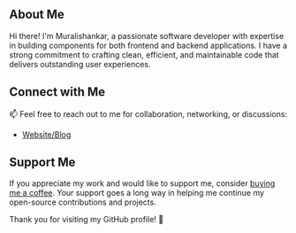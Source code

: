 

## About Me

Hi there! I'm Muralishankar, a passionate software developer with expertise in building components for both frontend and backend applications. I have a strong commitment to crafting clean, efficient, and maintainable code that delivers outstanding user experiences.

## Connect with Me

📫 Feel free to reach out to me for collaboration, networking, or discussions:

- [Website/Blog](https://www.yourwebsite.com)

## Support Me

If you appreciate my work and would like to support me, consider [buying me a coffee](https://www.buymeacoffee.com/shankarsundaram). Your support goes a long way in helping me continue my open-source contributions and projects.

Thank you for visiting my GitHub profile! 🚀

